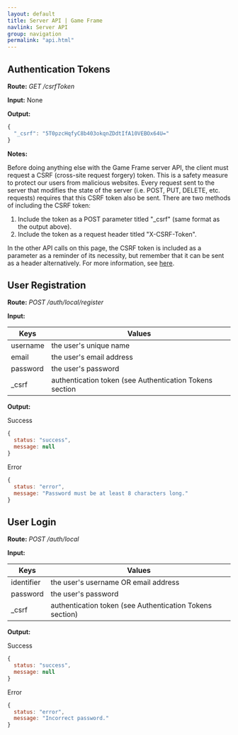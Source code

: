 ```yaml
---
layout: default
title: Server API | Game Frame
navlink: Server API
group: navigation
permalink: "api.html"
---
```


## Authentication Tokens

**Route:** _GET /csrfToken_

**Input:** None

**Output:**

```js
{
  "_csrf": "5T0pzcHqfyC8b403okqnZDdtIfA10VEBOx64U=" 
}
```

**Notes:**

Before doing anything else with the Game Frame server API, the client must request a CSRF (cross-site request forgery) token. This is a safety measure to protect our users from malicious websites. Every request sent to the server that modifies the state of the server (i.e. POST, PUT, DELETE, etc. requests) requires that this CSRF token also be sent. There are two methods of including the CSRF token:

1. Include the token as a POST parameter titled "_csrf" (same format as the output above).
2. Include the token as a request header titled "X-CSRF-Token".

In the other API calls on this page, the CSRF token is included as a parameter as a reminder of its necessity, but remember that it can be sent as a header alternatively. For more information, see [here](http://sailsjs.org/#!documentation/config.csrf).

## User Registration

**Route:** _POST /auth/local/register_

**Input:**

| Keys | Values |
| ---- | ------ |
| username | the user's unique name |
| email | the user's email address |
| password | the user's password |
| _csrf | authentication token (see Authentication Tokens section |

**Output:**

Success

```js
{
  status: "success",
  message: null 
}
```

Error

```js
{
  status: "error",
  message: "Password must be at least 8 characters long." 
}
```

## User Login

**Route:** _POST /auth/local_

**Input:**

| Keys | Values |
| ---- | ------ |
| identifier | the user's username OR email address |
| password | the user's password |
| _csrf | authentication token (see Authentication Tokens section) |

**Output:**

Success

```js
{
  status: "success",
  message: null 
}
```

Error

```js
{
  status: "error",
  message: "Incorrect password." 
}
```
